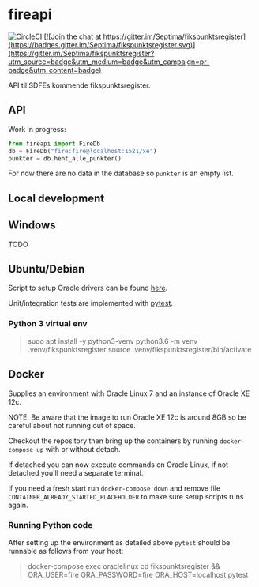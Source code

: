 # fireapi

[![CircleCI](https://circleci.com/gh/Septima/fikspunktsregister.svg?style=svg)](https://circleci.com/gh/Septima/fikspunktsregister) [![Join the chat at https://gitter.im/Septima/fikspunktsregister](https://badges.gitter.im/Septima/fikspunktsregister.svg)](https://gitter.im/Septima/fikspunktsregister?utm_source=badge&utm_medium=badge&utm_campaign=pr-badge&utm_content=badge)

API til SDFEs kommende fikspunktsregister.

## API
Work in progress:
```python
from fireapi import FireDb
db = FireDb("fire:fire@localhost:1521/xe")
punkter = db.hent_alle_punkter()
```

For now there are no data in the database so `punkter` is an empty list.

## Local development

## Windows

TODO

## Ubuntu/Debian

Script to setup Oracle drivers can be found [here](misc/debian).

Unit/integration tests are implemented with [pytest](https://pytest.org).

### Python 3 virtual env

> sudo apt install -y python3-venv
> python3.6 -m venv .venv/fikspunktsregister
> source .venv/fikspunktsregister/bin/activate

## Docker

Supplies an environment with Oracle Linux 7 and an instance of Oracle XE 12c.

NOTE: Be aware that the image to run Oracle XE 12c is around 8GB so be careful about not running out of space.

Checkout the repository then bring up the containers by running `docker-compose up` with or without detach.

If detached you can now execute commands on Oracle Linux, if not detached you'll need a separate terminal.

If you need a fresh start run `docker-compose down` and remove file `CONTAINER_ALREADY_STARTED_PLACEHOLDER` to make sure setup scripts runs again.

### Running Python code

After setting up the environment as detailed above `pytest` should be runnable as follows from your host:

> docker-compose exec oraclelinux cd fikspunktsregister && ORA_USER=fire ORA_PASSWORD=fire ORA_HOST=localhost pytest
